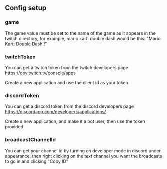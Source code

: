 ## Config setup

### game
The game value must be set to the name of the game 
as it appears in the twitch directory, for example, mario kart: double dash would be this: "Mario Kart: Double Dash!!"

### twitchToken
You can get a twitch token from the twitch developers page https://dev.twitch.tv/console/apps

Create a new application and use the client id as your token

### discordToken
You can get a discord token from the discord developers page https://discordapp.com/developers/applications/

Create a new application, and make it a bot user, then use the token provided

### broadcastChannelId
You can get your channel id by turning on developer mode in discord under appearance, then right clicking on the text channel you want
the broadcasts to go in and clicking "Copy ID"
